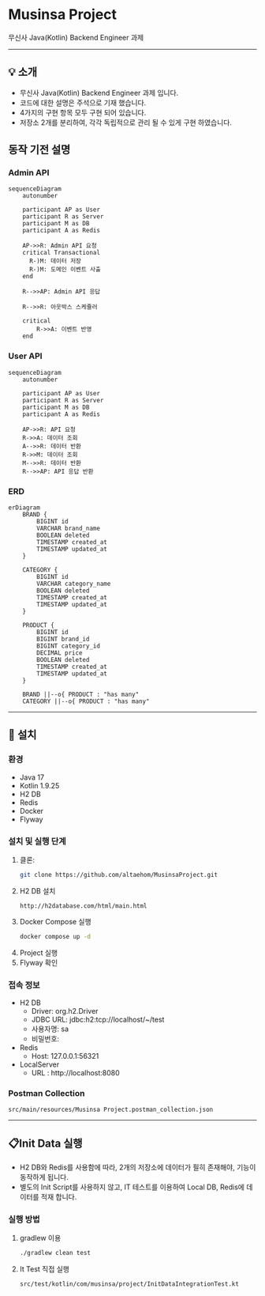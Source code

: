 # **Musinsa Project**

무신사 Java(Kotlin) Backend Engineer 과제

---

## 💡 **소개**
- 무신사 Java(Kotlin) Backend Engineer 과제 입니다.
- 코드에 대한 설명은 주석으로 기재 했습니다.
- 4가지의 구현 항목 모두 구현 되어 있습니다. 
- 저장소 2개를 분리하여, 각각 독립적으로 관리 될 수 있게 구현 하였습니다.

## 동작 기전 설명

### Admin API
```mermaid
sequenceDiagram
    autonumber

    participant AP as User
    participant R as Server
    participant M as DB
    participant A as Redis

    AP->>R: Admin API 요청
    critical Transactional
      R-)M: 데이터 저장
      R-)M: 도메인 이벤트 사출
    end

    R-->>AP: Admin API 응답

    R-->>R: 아웃박스 스케쥴러

    critical
        R->>A: 이벤트 반영
    end
```

### User API
```mermaid
sequenceDiagram
    autonumber

    participant AP as User
    participant R as Server
    participant M as DB
    participant A as Redis

    AP->>R: API 요청
    R->>A: 데이터 조회 
    A-->>R: 데이터 반환
    R->>M: 데이터 조회
    M-->>R: 데이터 반환
    R-->>AP: API 응답 반환
```

### ERD
```mermaid
erDiagram
    BRAND {
        BIGINT id
        VARCHAR brand_name
        BOOLEAN deleted
        TIMESTAMP created_at
        TIMESTAMP updated_at
    }
    
    CATEGORY {
        BIGINT id
        VARCHAR category_name
        BOOLEAN deleted
        TIMESTAMP created_at
        TIMESTAMP updated_at
    }
    
    PRODUCT {
        BIGINT id
        BIGINT brand_id
        BIGINT category_id
        DECIMAL price
        BOOLEAN deleted
        TIMESTAMP created_at
        TIMESTAMP updated_at
    }

    BRAND ||--o{ PRODUCT : "has many"
    CATEGORY ||--o{ PRODUCT : "has many"
```

---

## 🚀 **설치**
### 환경
- Java 17
- Kotlin 1.9.25
- H2 DB
- Redis
- Docker
- Flyway

### 설치 및 실행 단계
1. 클론:
   ```bash
   git clone https://github.com/altaehom/MusinsaProject.git
   ```
2. H2 DB 설치
    ```
   http://h2database.com/html/main.html
    ```
3. Docker Compose 실행
    ```bash
   docker compose up -d
    ```
4. Project 실행
5. Flyway 확인

### 접속 정보
- H2 DB
    - Driver: org.h2.Driver
    - JDBC URL: jdbc:h2:tcp://localhost/~/test
    - 사용자명: sa
    - 비밀번호:
- Redis
    - Host: 127.0.0.1:56321
- LocalServer
  - URL : http://localhost:8080

### Postman Collection
```
src/main/resources/Musinsa Project.postman_collection.json
```

---

## 📋Init Data 실행
- H2 DB와 Redis를 사용함에 따라, 2개의 저장소에 데이터가 필히 존재해야, 기능이 동작하게 됩니다.
- 별도의 Init Script를 사용하지 않고, IT 테스트를 이용하여 Local DB, Redis에 데이터를 적재 합니다.

### 실행 방법
1. gradlew 이용
    ```bash
    ./gradlew clean test
    ```
2. It Test 직접 실행
    ```
    src/test/kotlin/com/musinsa/project/InitDataIntegrationTest.kt
    ```